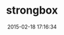 ---
layout: post
title:  "strongbox"
repo:   "spikex/strongbox"
date:   2015-02-18 17:16:34
gemurl: http://stuff-things.net/strongbox
---
